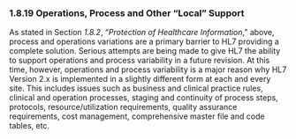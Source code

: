 ### 1.8.19 Operations, Process and Other “Local” Support

As stated in Section _1.8.2_, “_Protection of Healthcare Information_,” above, process and operations variations are a primary barrier to HL7 providing a complete solution. Serious attempts are being made to give HL7 the ability to support operations and process variability in a future revision. At this time, however, operations and process variability is a major reason why HL7 Version 2.x is implemented in a slightly different form at each and every site. This includes issues such as business and clinical practice rules, clinical and operation processes, staging and continuity of process steps, protocols, resource/utilization requirements, quality assurance requirements, cost management, comprehensive master file and code tables, etc.
